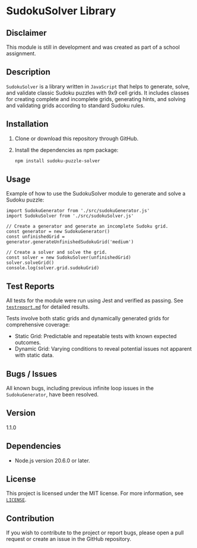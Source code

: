 
# SudokuSolver Library

## Disclaimer

This module is still in development and was created as part of a school assignment.

## Description

`SudokuSolver` is a library written in `JavaScript` that helps to generate, solve, and validate classic Sudoku puzzles with 9x9 cell grids. It includes classes for creating complete and incomplete grids, generating hints, and solving and validating grids according to standard Sudoku rules.

## Installation

1. Clone or download this repository through GitHub.
2. Install the dependencies as npm package:

   ```bash
   npm install sudoku-puzzle-solver
   ```

## Usage

Example of how to use the SudokuSolver module to generate and solve a Sudoku puzzle:

    import SudokuGenerator from './src/sudokuGenerator.js'
    import SudokuSolver from './src/sudokuSolver.js'

    // Create a generator and generate an incomplete Sudoku grid.
    const generator = new SudokuGenerator()
    const unfinishedGrid = generator.generateUnfinishedSudokuGrid('medium')

    // Create a solver and solve the grid.
    const solver = new SudokuSolver(unfinishedGrid)
    solver.solveGrid()
    console.log(solver.grid.sudokuGrid)

## Test Reports

All tests for the module were run using Jest and verified as passing. See [`testreport.md`](testreport.md) for detailed results.

Tests involve both static grids and dynamically generated grids for comprehensive coverage:

- Static Grid: Predictable and repeatable tests with known expected outcomes.
- Dynamic Grid: Varying conditions to reveal potential issues not apparent with static data.

## Bugs / Issues

All known bugs, including previous infinite loop issues in the `SudokuGenerator`, have been resolved.

## Version

1.1.0

## Dependencies

- Node.js version 20.6.0 or later.

## License

This project is licensed under the MIT license. For more information, see [`LICENSE`](LICENSE).

## Contribution

If you wish to contribute to the project or report bugs, please open a pull request or create an issue in the GitHub repository.
